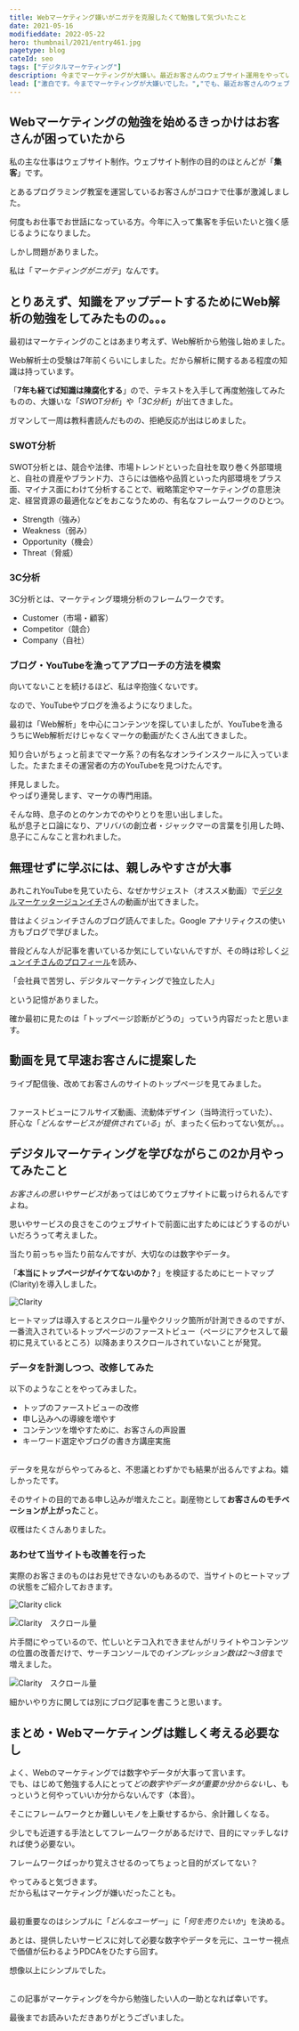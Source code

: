 ```yaml
---
title: Webマーケティング嫌いがニガテを克服したくて勉強して気づいたこと
date: 2021-05-16
modifieddate: 2022-05-22
hero: thumbnail/2021/entry461.jpg
pagetype: blog
cateId: seo
tags: ["デジタルマーケティング"]
description: 今までマーケティングが大嫌い。最近お客さんのウェブサイト運用をやっていてマーケ大事と気付かされ、勉強することを決意。具体的にやったことや結果・感想と実際に出た結果を綴ります。今から勉強しようって人はぜひ参考にしてみてください。
lead: ["激白です。今までマーケティングが大嫌いでした。","でも、最近お客さんのウェブサイト運用をやっていてマーケ大事と気付かされ、勉強することを決意。","具体的にやったことや結果・感想と実際に出た結果を綴ります。","今から勉強しようって人はぜひ参考にしてみてください。"]
---
```

## Webマーケティングの勉強を始めるきっかけはお客さんが困っていたから
私の主な仕事はウェブサイト制作。ウェブサイト制作の目的のほとんどが「**集客**」です。

とあるプログラミング教室を運営しているお客さんがコロナで仕事が激減しました。

何度もお仕事でお世話になっている方。今年に入って集客を手伝いたいと強く感じるようになりました。

<msg txt="私にはWebマーケティングの知識が必要。。。<br>Webマーケティングを勉強してもっとを助けたい！"></msg>

しかし問題がありました。

私は「*マーケティングがニガテ*」なんです。

## とりあえず、知識をアップデートするためにWeb解析の勉強をしてみたものの。。。
最初はマーケティングのことはあまり考えず、Web解析から勉強し始めました。

Web解析士の受験は7年前くらいにしました。だから解析に関するある程度の知識は持っています。

「**7年も経てば知識は陳腐化する**」ので、テキストを入手して再度勉強してみたものの、大嫌いな「*SWOT分析*」や「*3C分析*」が出てきました。

ガマンして一周は教科書読んだものの、拒絶反応が出はじめました。

<div class="box">
<h3>SWOT分析</h3>
<p>SWOT分析とは、競合や法律、市場トレンドといった自社を取り巻く外部環境と、自社の資産やブランド力、さらには価格や品質といった内部環境をプラス面、マイナス面にわけて分析することで、戦略策定やマーケティングの意思決定、経営資源の最適化などをおこなうための、有名なフレームワークのひとつ。</p>
<ul>
<li>Strength（強み）</li>
<li>Weakness（弱み）</li>
<li>Opportunity（機会）</li>
<li>Threat（脅威）</li>
</ul>
</div>
<div class="box">
<h3>3C分析</h3>
<p>3C分析とは、マーケティング環境分析のフレームワークです。</p>
<ul>
<li>Customer（市場・顧客）</li>
<li>Competitor（競合）</li>
<li>Company（自社）</li>
</ul>
</div>

### ブログ・YouTubeを漁ってアプローチの方法を模索
向いてないことを続けるほど、私は辛抱強くないです。

なので、YouTubeやブログを漁るようになりました。

最初は「Web解析」を中心にコンテンツを探していましたが、YouTubeを漁るうちにWeb解析だけじゃなくマーケの動画がたくさん出てきました。

知り合いがちょっと前までマーケ系？の有名なオンラインスクールに入っていました。たまたまその運営者の方のYouTubeを見つけたんです。

<msg txt="早く結果を出してあげたいし、この際オンラインサロンとか通って自分に投資してみようかな。。。<br>スキルや経験は価値だし。"></msg>

拝見しました。<br>やっぱり連発します、マーケの専門用語。

<msg txt="有名な人の設立したオンラインスクールで学べばそれなりにステータスが上がるかもしれないけど、生理的に無理だわ。"></msg>

そんな時、息子のとのケンカでのやりとりを思い出しました。
<br>私が息子と口論になり、アリババの創立者・ジャックマーの言葉を引用した時、息子にこんなこと言われました。

<msg txt="はぁ？？？<br>ぶっちゃけそんな世界的超有名人の言葉、まったく響かんし。<br>生きている世界が違いすぎるし、同じことできるわけないじゃん。" img="common/son.jpg" name="息子" cls="msg-baloon--right"></msg>


## 無理せずに学ぶには、親しみやすさが大事
あれこれYouTubeを見ていたら、なぜかサジェスト（オススメ動画）で[デジタルマーケッタージュンイチ](https://junichi-manga.com/)さんの動画が出てきました。

昔はよくジュンイチさんのブログ読んでました。Google アナリティクスの使い方もブログで学びました。

普段どんな人が記事を書いているか気にしていないんですが、その時は珍しく[ジュンイチさんのプロフィール](https://junichi-manga.com/profile/)を読み、

「会社員で苦労し、デジタルマーケティングで独立した人」

という記憶がありました。

<msg txt="そうだ、YouTubeライブ配信しているみたいなので今度見てみよう。"></msg>

確か最初に見たのは「トップページ診断がどうの」っていう内容だったと思います。

## 動画を見て早速お客さんに提案した
ライブ配信後、改めてお客さんのサイトのトップページを見てみました。

<br>ファーストビューにフルサイズ動画、流動体デザイン（当時流行っていた）、<br>肝心な「*どんなサービスが提供されている*」が、まったく伝わってない気が。。。

<msg txt="トップページで伝わってないのかも...。そりゃ、申し込みないよね。<br>そうだ、提案してみよう！！"></msg>

## デジタルマーケティングを学びながらこの2か月やってみたこと
*お客さんの思いやサービス*があってはじめてウェブサイトに載っけられるんですよね。

思いやサービスの良さをこのウェブサイトで前面に出すためにはどうするのがいいだろうって考えました。

当たり前っちゃ当たり前なんですが、大切なのは数字やデータ。

「**本当にトップページがイケてないのか？**」を検証するためにヒートマップ(Clarity)を導入しました。

![Clarity](./images/2021/05/entry461-1.jpg)

<card id="/blogs/entry510/"></card>

ヒートマップは導入するとスクロール量やクリック箇所が計測できるのですが、一番流入されているトップページのファーストビュー（ページにアクセスして最初に見えているところ）以降あまりスクロールされていないことが発覚。

### データを計測しつつ、改修してみた
以下のようなことをやってみました。

* トップのファーストビューの改修
* 申し込みへの導線を増やす
* コンテンツを増やすために、お客さんの声設置
* キーワード選定やブログの書き方講座実施

<br>データを見ながらやってみると、不思議とわずかでも結果が出るんですよね。嬉しかったです。

そのサイトの目的である申し込みが増えたこと。副産物として**お客さんのモチベーションが上がった**こと。

収穫はたくさんありました。

### あわせて当サイトも改善を行った

実際のお客さまのものはお見せできないのもあるので、当サイトのヒートマップの状態をご紹介しておきます。

![Clarity click](./images/2021/05/entry461-2.jpg)

![Clarity　スクロール量](./images/2021/05/entry461-3.jpg)

片手間にやっているので、忙しいとテコ入れできませんがリライトやコンテンツの位置の改善だけで、サーチコンソールでの*インプレッション数は2〜3倍*まで増えました。

![Clarity　スクロール量](./images/2021/05/entry461-4.png)

細かいやり方に関しては別にブログ記事を書こうと思います。

## まとめ・Webマーケティングは難しく考える必要なし

よく、Webのマーケティングでは数字やデータが大事って言います。
<br>でも、はじめて勉強する人にとって*どの数字やデータが重要か分からない*し、もっというと何やっていいか分からないんです（本音）。

そこにフレームワークとか難しいモノを上乗せするから、余計難しくなる。

少しでも近道する手法としてフレームワークがあるだけで、目的にマッチしなければ使う必要ない。

フレームワークばっかり覚えさせるのってちょっと目的がズレてない？

やってみると気づきます。<br>だから私はマーケティングが嫌いだったことも。

<br>最初重要なのはシンプルに「*どんなユーザー*」に「*何を売りたいか*」を決める。

あとは、提供したいサービスに対して必要な数字やデータを元に、ユーサー視点で価値が伝わるようPDCAをひたすら回す。

<msg txt="Webサイトのオーナーにもサービスを使うユーザー視点を持ってもらうことが大切。<br>サービスを選ぶのはユーザーだから。"></msg>

想像以上にシンプルでした。

<br>この記事がマーケティングを今から勉強したい人の一助となれば幸いです。

最後までお読みいただきありがとうございました。
